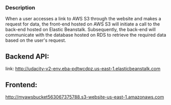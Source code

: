 ### Description

When a user accesses a link to AWS S3 through the website and makes a request for data, the front-end hosted on AWS S3 will initiate a call to the back-end hosted on Elastic Beanstalk. Subsequently, the back-end will communicate with the database hosted on RDS to retrieve the required data based on the user's request.

## Backend API:
link: http://udacity-v2-env.eba-pdtwcdpz.us-east-1.elasticbeanstalk.com

## Frontend:
http://myawsbucket563067375788.s3-website-us-east-1.amazonaws.com